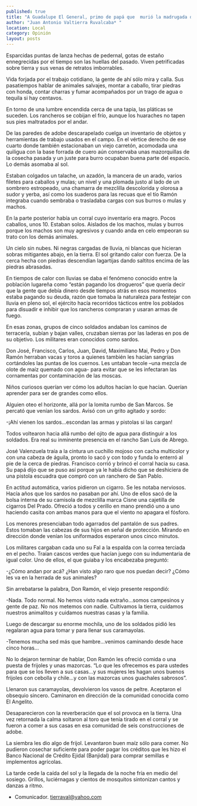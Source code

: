 ```yaml
---
published: true
title: "A Guadalupe El General, primo de papá que  murió la madrugada del viernes"
author: "Juan Antonio Valtierra Ruvalcaba* "
location: Local
category: Opinión
layout: posts
---
```


Esparcidas puntas de lanza hechas de pedernal, gotas de estaño ennegrecidas por el tiempo son las huellas del pasado. Viven petrificadas sobre tierra y sus venas de retratos imborrables. 

Vida forjada por el trabajo cotidiano, la gente de ahí sólo mira y calla. Sus pasatiempos hablar de animales salvajes, montar a caballo, tirar piedras con honda, contar charras y fumar acompañados por un trago de agua o tequila si hay centavos.

En torno de una lumbre encendida cerca de una tapia, las pláticas se suceden. Los rancheros se cobijan el frío, aunque los huaraches no tapen sus pies maltratados por el andar.

De las paredes de adobe descarapelado cuelga un inventario de objetos y herramientas de trabajo usados en el campo. En el vértice derecho de ese cuarto donde también estacionaban un viejo carretón, acomodada una quiligua con la base forrada de cuero aún conservaba unas mazorquillas de la cosecha pasada y un juste para burro ocupaban buena parte del espacio. Lo demás asomaba al sol.

Estaban colgados un talache, un azadón, la mancera de un arado, varios filetes para caballos y mulas; un nivel y una plomada justo al lado de un sombrero estropeado, una chamarra de mezclilla descolorida y olorosa a sudor y yerba, así como los suaderos para las recuas que el tío Ramón integraba cuando sembraba o trasladaba cargas con sus burros o mulas y machos.

En la parte posterior había un corral cuyo inventario era magro. Pocos caballos, unos 10. Estaban solos. Aislados de los machos, mulas y burros porque los machos son muy agresivos y cuando anda en celo empeoran su trato con los demás animales.

Un cielo sin nubes. Ni negras cargadas de lluvia, ni blancas que hicieran sobras mitigantes abajo, en la tierra. El sol gritando calor con fuerza. De la cerca hecha con piedras descendían lagartijas dando saltitos encima de las piedras abrasadas.

En tiempos de calor con lluvias se daba el fenómeno conocido entre la población lugareña como “están pagando los drogueros” que quería decir que la gente que debía dinero desde tiempos atrás en esos momentos estaba pagando su deuda, razón que tomaba la naturaleza para festejar con lluvia en pleno sol, el ejército hacía recorridos tácticos entre los poblados para disuadir e inhibir que los rancheros compraran y usaran armas de fuego.

En esas zonas, grupos de cinco soldados andaban los caminos de terracería, subían y bajan valles, cruzaban sierras por las laderas en pos de su objetivo. Los militares eran conocidos como sardos.

Don José, Francisco, Carlos, Juan, David, Maximiliano Mai, Pedro y Don Ramón herraban vacas y toros a quienes también les hacían sangrías cortándoles las puntas de los cuernos. Les untaban tecole –una mezcla de olote de maíz quemado con agua- para evitar que se les infectaran las cornamentas por contaminación de las moscas.

Niños curiosos querían ver cómo los adultos hacían lo que hacían. Querían aprender para ser de grandes como ellos.

Alguien oteo el horizonte, allá por la lomita rumbo de San Marcos. Se percató que venían los sardos. Avisó con un grito agitado y sordo:

-¡Ahí vienen los sardos…escondan las armas y pistolas si las cargan!

Todos voltearon hacia allá rumbo del ojito de agua para distinguir a los soldados. Era real su inminente presencia en el rancho San Luis de Abrego.

José Valenzuela traía a la cintura un cuchillo mojoso con cacha multicolor y con una cabeza de águila, pronto lo sacó y con todo y funda lo enterró al pie de la cerca de piedras. Francisco corrió y brincó el corral hacia su casa. Su papá dijo que se puso así porque ya le había dicho que se deshiciera de una pistola escuadra que compró con un ranchero de San Pablo.

En actitud automática, varios pidieron un cigarro. Se les notaba nerviosos. Hacía años que los sardos no pasaban por ahí. Uno de ellos sacó de la bolsa interna de su camisola de mezclilla marca Cisne una cajetilla de cigarros Del Prado. Ofreció a todos y cerillo en mano prendió uno a uno haciendo casita con ambas manos para que el viento no apagara el fósforo.

Los menores presenciaban todo agarrados del pantalón de sus padres. Estos tomaban las cabezas de sus hijos en señal de protección. Mirando en dirección donde venían los uniformados esperaron unos cinco minutos.

Los militares cargaban cada uno su Fal a la espalda con la correa terciada en el pecho. Traían cascos verdes que hacían juego con su indumentaria de igual color. Uno de ellos, el que guiaba y los encabezaba preguntó:

-¿Cómo andan por acá? ¿Han visto algo raro que nos puedan decir? ¿Cómo les va en la herrada de sus animales?

Sin arrebatarse la palabra, Don Ramón, el viejo presente respondió:

-Nada. Todo normal. No hemos visto nada extraño…somos campesinos y gente de paz. No nos metemos con nadie. Cultivamos la tierra, cuidamos nuestros animalitos y cuidamos nuestras casas y la familia.

Luego de descargar su enorme mochila, uno de los soldados pidió les regalaran agua para tomar y para llenar sus caramayolas.

-Tenemos mucha sed más que hambre…venimos caminando desde hace cinco horas…

No lo dejaron terminar de hablar, Don Ramón les ofreció comida o una puesta de frijoles y unas mazorcas. “Lo que les ofrecemos es para ustedes para que se los lleven a sus casas…y sus mujeres les hagan unos buenos frijoles con cebolla y chile…y con las mazorcas unos guachales sabrosos”.

Llenaron sus caramayolas, devolvieron los vasos de peltre. Aceptaron el obsequio sincero. Caminaron en dirección de la comunidad conocida como El Angelito.

Desaparecieron con la reverberación que el sol provoca en la tierra. Una vez retornada la calma soltaron al toro que tenía tirado en el corral y se fueron a comer a sus casas en esa comunidad de seis construcciones de adobe.

La siembra les dio algo de frijol. Levantaron buen maíz sólo para comer. No pudieron cosechar suficiente para poder pagar los créditos que les hizo el Banco Nacional de Crédito Ejidal (Banjidal) para comprar semillas e implementos agrícolas.

La tarde cede la caída del sol y la llegada de la noche fría en medio del sosiego. Grillos, luciérnagas y cientos de mosquitos sintonizan cantos y danzas a ritmo. 

* Comunicador. tierraval@yahoo.com
